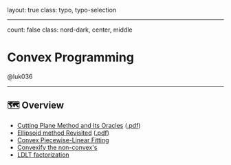 layout: true
class: typo, typo-selection

---

count: false
class: nord-dark, center, middle

# Convex Programming

@luk036

---

## 🗺️ Overview

- [Cutting Plane Method and Its Oracles](cutting_plane.html)
  ([.pdf](cutting_plane.pdf))
- [Ellipsoid method Revisited](ellipsoid.html) ([.pdf](ellipsoid.pdf))
- [Convex Piecewise-Linear Fitting](cvx_pwl_fit.html)
- [Convexify the non-convex's](convexify.html)
- [LDLT factorization](LDLT.html)
